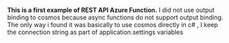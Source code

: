 <b>This is a first example of REST API Azure Function.</b>
I did not use output binding to cosmos because async functions do not support output binding.
The only way i found it was basically to use cosmos directly in c# , I keep the connection string as part of application.settings variables
